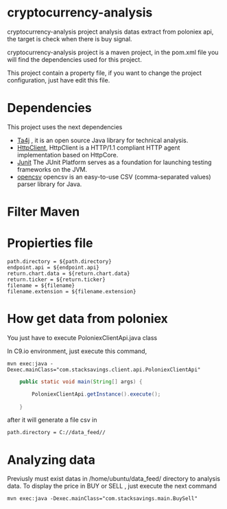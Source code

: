 # cryptocurrency-analysis

cryptocurrency-analysis project analysis datas extract from poloniex api, the target is check when there is buy signal.

cryptocurrency-analysis project is a maven project, in the pom.xml file you will find the dependencies used for this project.

This project contain a property file, if you want to change the project configuration, just have edit this file.

# Dependencies

This project uses the next dependencies
- [Ta4j](https://github.com/mdeverdelhan/ta4j) , it is an open source Java library for technical analysis.
- [HttpClient](http://hc.apache.org/httpclient-3.x/), HttpClient is a HTTP/1.1 compliant HTTP agent implementation based on HttpCore.
- [Junit](http://junit.org/junit5/) The JUnit Platform serves as a foundation for launching testing frameworks on the JVM.
- [opencsv](http://opencsv.sourceforge.net/) opencsv is an easy-to-use CSV (comma-separated values) parser library for Java. 

# Filter Maven



# Propierties file
```property
path.directory = ${path.directory}
endpoint.api = ${endpoint.api}
return.chart.data = ${return.chart.data}
return.ticker = ${return.ticker}
filename = ${filename}
filename.extension = ${filename.extension}

```

# How get data from poloniex

You just have to execute PoloniexClientApi.java class

In C9.io environment, just execute this command,

```linux
mvn exec:java -Dexec.mainClass="com.stacksavings.client.api.PoloniexClientApi"
```

```java
	public static void main(String[] args) {

		PoloniexClientApi.getInstance().execute();
		
	}
```

 after it will generate a file csv in 

```property
path.directory = C://data_feed//
```

# Analyzing data

Previusly must exist datas in /home/ubuntu/data_feed/ directory to analysis data.
To display the price in BUY or SELL , just execute the next command

```linux
mvn exec:java -Dexec.mainClass="com.stacksavings.main.BuySell"
```

